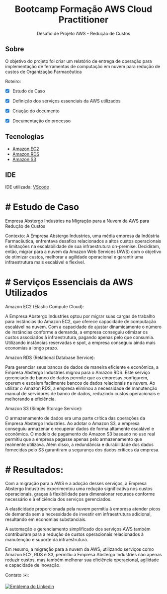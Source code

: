 <h1 align="center">
    <a>Bootcamp Formação AWS Cloud Practitioner</a>
</h1>
<p align="center">Desafio de Projeto AWS - Redução de Custos</p>


## Sobre

O objetivo do projeto foi criar um relatório de entrega de operação para implementação de ferramentas de computação em nuvem para redução de custos de Organização Farmacêutica

Roteiro:

-  [x] Estudo de Caso
-  [x] Definição dos serviços essenciais da AWS utilizados
-  [x] Criação do documento
-  [x] Documentação do processo



## Tecnologias

-  [Amazon EC2](https://docs.aws.amazon.com/ec2/ )
-  [Amazon RDS](https://docs.aws.amazon.com/rds/ )
-  [Amazon S3](https://docs.aws.amazon.com/s3/ )



## IDE

IDE utilizada: [VScode](https://code.visualstudio.com/)


# # Estudo de Caso

Empresa Abstergo Industries na Migração para a Nuvem da AWS para Redução de Custos

Contexto:
A Empresa Abstergo Industries, uma média empresa da Indústria Farmacêutica, enfrentava desafios relacionados a altos custos operacionais e limitações na escalabilidade de sua infraestrutura on-premise. Decidiram, então, migrar para a nuvem da Amazon Web Services (AWS) com o objetivo de otimizar custos, melhorar a agilidade operacional e garantir uma infraestrutura mais escalável e flexível.

# # Serviços Essenciais da AWS Utilizados


Amazon EC2 (Elastic Compute Cloud):

A Empresa Abstergo Industries optou por migrar suas cargas de trabalho para instâncias do Amazon EC2, que oferece capacidade de computação escalável na nuvem. Com a capacidade de ajustar dinamicamente o número de instâncias conforme a demanda, a empresa conseguiu otimizar os custos associados à infraestrutura, pagando apenas pelo que consumia. Utilizando instâncias reservadas e spot, a empresa conseguiu ainda mais economias a longo prazo.

Amazon RDS (Relational Database Service):

Para gerenciar seus bancos de dados de maneira eficiente e econômica, a Empresa Abstergo Industries migrou para o Amazon RDS. Este serviço gerenciado de banco de dados permite que as empresas configurem, operem e escalem facilmente bancos de dados relacionais na nuvem. Ao utilizar o Amazon RDS, a empresa eliminou a necessidade de manutenção manual de servidores de banco de dados, reduzindo custos operacionais e melhorando a eficiência.

Amazon S3 (Simple Storage Service):

O armazenamento de dados era uma parte crítica das operações da Empresa Abstergo Industries. Ao adotar o Amazon S3, a empresa conseguiu armazenar e recuperar dados de forma altamente escalável e econômica. O modelo de pagamento do Amazon S3 baseado no uso real permitiu que a empresa pagasse apenas pelo armazenamento que realmente utilizava. Além disso, a redundância e durabilidade dos dados fornecidas pelo S3 garantiram a segurança dos dados críticos da empresa.

# # Resultados:

Com a migração para a AWS e a adoção desses serviços, a Empresa Abstergo Industries experimentou uma redução significativa nos custos operacionais, graças à flexibilidade para dimensionar recursos conforme necessário e à eficiência dos serviços gerenciados.

A elasticidade proporcionada pela nuvem permitiu à empresa atender picos de demanda sem a necessidade de investir em infraestrutura adicional, resultando em economias substanciais.

A automação e gerenciamento simplificado dos serviços AWS também contribuíram para a redução de custos operacionais relacionados à manutenção e suporte da infraestrutura.

Em resumo, a migração para a nuvem da AWS, utilizando serviços como Amazon EC2, RDS e S3, permitiu à Empresa Abstergo Industries não apenas reduzir custos, mas também melhorar sua eficiência operacional, agilidade e capacidade de inovação.




Contato ✉️:

[![Emblema do Linkedin](https://img.shields.io/badge/-Marlova-blue??style=plastic&logo=Linkedin&logoColor=white&link=https://www.linkedin.com/in/marlova-de-vargas-minato/)](https://www.linkedin.com/in/marlova-de-vargas-minato/)
